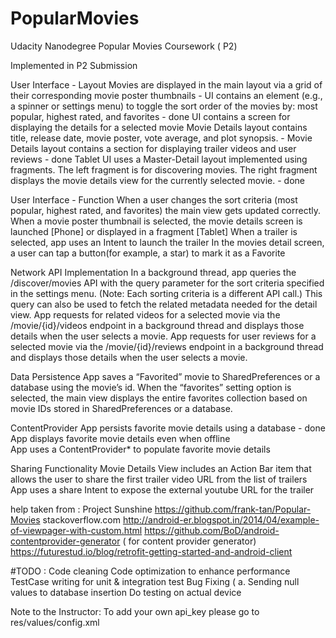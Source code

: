 # PopularMovies
Udacity Nanodegree Popular Movies Coursework ( P2)

Implemented in P2 Submission

User Interface - Layout
Movies are displayed in the main layout via a grid of their corresponding movie poster thumbnails - 
UI contains an element (e.g., a spinner or settings menu) to toggle the sort order of the movies by: most popular, highest rated, and favorites - done
UI contains a screen for displaying the details for a selected movie
Movie Details layout contains title, release date, movie poster, vote average, and plot synopsis. -
Movie Details layout contains a section for displaying trailer videos and user reviews - done
Tablet UI uses a Master-Detail layout implemented using fragments. The left fragment is for discovering movies. The right fragment displays the movie details view for the currently selected movie. - done

User Interface - Function
When a user changes the sort criteria (most popular, highest rated, and favorites) the main view gets updated correctly.
When a movie poster thumbnail is selected, the movie details screen is launched [Phone] or displayed in a fragment [Tablet] 
When a trailer is selected, app uses an Intent to launch the trailer
In the movies detail screen, a user can tap a button(for example, a star) to mark it as a Favorite 

Network API Implementation
In a background thread, app queries the /discover/movies API with the query parameter for the sort criteria specified in the settings menu. (Note: Each sorting criteria is a different API call.)
This query can also be used to fetch the related metadata needed for the detail view.
App requests for related videos for a selected movie via the /movie/{id}/videos endpoint in a background thread and displays those details when the user selects a movie. 
App requests for user reviews for a selected movie via the /movie/{id}/reviews endpoint in a background thread and displays those details when the user selects a movie.

Data Persistence
App saves a “Favorited” movie to SharedPreferences or a database using the movie’s id.
When the “favorites” setting option is selected, the main view displays the entire favorites collection based on movie IDs stored in SharedPreferences or a database.

ContentProvider
App persists favorite movie details using a database - done
App displays favorite movie details even when offline  
App uses a ContentProvider* to populate favorite movie details



Sharing Functionality
Movie Details View includes an Action Bar item that allows the user to share the first trailer video URL from the list of trailers
App uses a share Intent to expose the external youtube URL for the trailer

help taken from :
Project Sunshine
https://github.com/frank-tan/Popular-Movies
stackoverflow.com
http://android-er.blogspot.in/2014/04/example-of-viewpager-with-custom.html
https://github.com/BoD/android-contentprovider-generator ( for content provider generator)
https://futurestud.io/blog/retrofit-getting-started-and-android-client


#TODO : 
Code cleaning 
Code optimization to enhance performance
TestCase writing for unit & integration test
Bug Fixing ( a. Sending null values to database insertion 
Do testing on actual device 

Note to the Instructor:
To add your own api_key please go to res/values/config.xml
